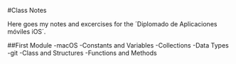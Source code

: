 #Class Notes

Here goes my notes and excercises for the ´Diplomado de Aplicaciones móviles iOS´.

##First Module
-macOS
-Constants and Variables
-Collections
-Data Types
-git
-Class and Structures
-Functions and Methods
